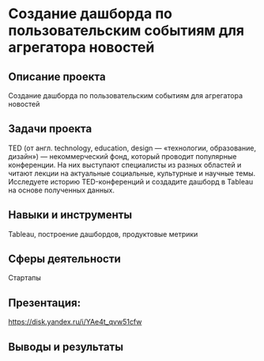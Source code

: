 # Создание дашборда по пользовательским событиям для агрегатора новостей

## Описание проекта
Создание дашборда по пользовательским событиям для агрегатора новостей

## Задачи проекта
TED (от англ. technology, education, design — «технологии, образование, дизайн») — некоммерческий фонд, который проводит популярные конференции. На них выступают специалисты из разных областей и читают лекции на актуальные социальные, культурные и научные темы. Исследуете историю TED-конференций и создадите дашборд в Tableau на основе полученных данных.

## Навыки и инструменты
Tableau, построение дашбордов, продуктовые метрики

## Сферы деятельности
Стартапы

## Презентация:
https://disk.yandex.ru/i/YAe4t_qvw51cfw

## Выводы и результаты
